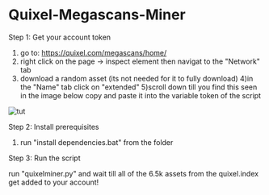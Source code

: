 # Quixel-Megascans-Miner

Step 1: Get your account token

1) go to: https://quixel.com/megascans/home/
2) right click on the page -> inspect element then navigat to the "Network" tab
3) download a random asset (its not needed for it to fully download)
4)in the "Name" tab click on "extended"
5)scroll down till you find this seen in the image below copy and paste it into the variable token of the script

![tut](https://github.com/user-attachments/assets/d607a2a4-3e25-4227-8baf-6b9c02699b03)

Step 2: Install prerequisites 

1) run "install dependencies.bat" from the folder

Step 3: Run the script

run "quixelminer.py" and wait till all of the 6.5k assets from the quixel.index get added to your account!

